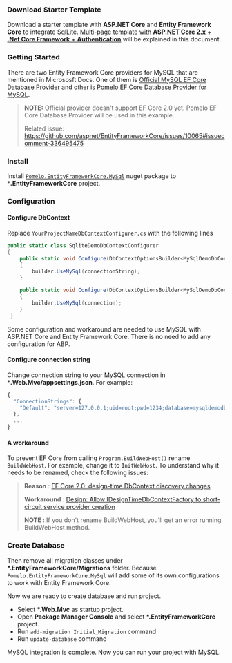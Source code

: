 
### Download Starter Template

Download a starter template with **ASP.NET Core** and **Entity Framework Core** to integrate SqlLite. 
[Multi-page template with **ASP.NET Core 2.x** + **.Net Core Framework** + **Authentication**](https://aspnetboilerplate.com/Templates) 
will be explained in this document.

### Getting Started

There are two Entity Framework Core providers for MySQL that are mentioned in Micrososft Docs. One of them is 
[Official MySQL EF Core Database Provider](https://docs.microsoft.com/en-us/ef/core/providers/mysql/) and 
other is [Pomelo EF Core Database Provider for MySQL](https://docs.microsoft.com/en-us/ef/core/providers/pomelo/).

> **NOTE:** Official provider doesn't support EF Core 2.0 yet. Pomelo EF Core Database Provider will be used in this example.
> 
> Related issue: https://github.com/aspnet/EntityFrameworkCore/issues/10065#issuecomment-336495475

### Install 

Install [`Pomelo.EntityFrameworkCore.MySql`](https://www.nuget.org/packages/Pomelo.EntityFrameworkCore.MySql/) nuget package to ***.EntityFrameworkCore** project. 

### Configuration

#### Configure DbContext 

Replace `YourProjectNameDbContextConfigurer.cs` with the following lines

```c#
public static class SqliteDemoDbContextConfigurer
{
    public static void Configure(DbContextOptionsBuilder<MySqlDemoDbContext> builder, string connectionString)
    {
        builder.UseMySql(connectionString);
    }

    public static void Configure(DbContextOptionsBuilder<MySqlDemoDbContext> builder, DbConnection connection)
    {
        builder.UseMySql(connection);
    }
 }
 ```

Some configuration and workaround are needed to use MySQL with ASP.NET Core and Entity Framework Core. 
There is no need to add any configuration for ABP.

#### Configure connection string 

Change connection string to your MySQL connection in ***.Web.Mvc/appsettings.json**. For example:

```js
{
  "ConnectionStrings": {
    "Default": "server=127.0.0.1;uid=root;pwd=1234;database=mysqldemodb"
  },
  ...
}

```

#### A workaround

To prevent EF Core from calling `Program.BuildWebHost()` rename `BuildWebHost`. For example, change it to `InitWebHost`. 
To understand why it needs to be renamed, check the following issues:

> **Reason** : [EF Core 2.0: design-time DbContext discovery changes](https://github.com/aspnet/EntityFrameworkCore/issues/9033)
> 
> **Workaround** : [Design: Allow IDesignTimeDbContextFactory to short-circuit service provider creation](https://github.com/aspnet/EntityFrameworkCore/issues/9076#issuecomment-313278753)
>
> **NOTE :** If you don't rename BuildWebHost, you'll get an error running BuildWebHost method.

### Create Database

Then remove all migration classes under **\*.EntityFrameworkCore/Migrations** folder. 
Because `Pomelo.EntityFrameworkCore.MySql` will add some of its own configurations to work with Entity Framework Core.

Now we are ready to create database and run project. 

- Select **\*.Web.Mvc** as startup project.
- Open **Package Manager Console** and select **\*.EntityFrameworkCore** project.
- Run `add-migration Initial_Migration` command
- Run `update-database` command

MySQL integration is complete. Now you can run your project with MySQL. 

